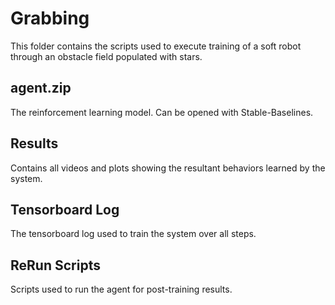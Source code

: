 # Grabbing

This folder contains the scripts used to execute training of a soft robot through an obstacle field populated with stars.

## agent.zip

The reinforcement learning model. Can be opened with Stable-Baselines.

## Results

Contains all videos and plots showing the resultant behaviors learned by the system.

## Tensorboard Log

The tensorboard log used to train the system over all steps.

## ReRun Scripts

Scripts used to run the agent for post-training results.